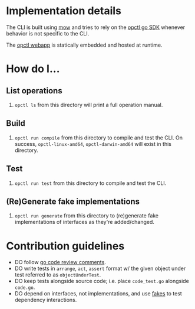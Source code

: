 # Implementation details
The CLI is built using [mow](https://github.com/jawher/mow.cli) and tries to rely on the [opctl go SDK](../sdks/go/README.md) whenever behavior is not specific to the CLI.

The [opctl webapp](../webapp/README.md) is statically embedded and hosted at runtime.


# How do I...

## List operations
1. `opctl ls` from this directory will print a full operation manual.

## Build
1. `opctl run compile` from this directory to compile and test the CLI. On success, `opctl-linux-amd64`, `opctl-darwin-amd64` will exist in this directory.


## Test
1. `opctl run test` from this directory to compile and test the CLI.

## (Re)Generate fake implementations
1. `opctl run generate` from this directory to (re)generate fake implementations of interfaces as they're added/changed.


# Contribution guidelines
- DO follow [go code review comments](https://github.com/golang/go/wiki/CodeReviewComments).
- DO write tests in `arrange`, `act`, `assert` format w/ the given object under test referred to as `objectUnderTest`.
- DO keep tests alongside source code; i.e. place `code_test.go` alongside `code.go`.
- DO depend on interfaces, not implementations, and use [fakes](https://github.com/maxbrunsfeld/counterfeiter) to test dependency interactions.
